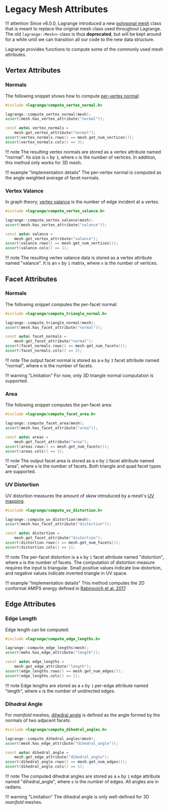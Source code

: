 <!-- $ignore -->

# Legacy Mesh Attributes

!!! attention
    Since v6.0.0, Lagrange introduced a new [polygonal mesh](mesh.md) class that is meant to
    replace the original mesh class used throughout Lagrange. The old `lagrange::Mesh<>` class is
    thus **deprecated**, but will be kept around for a while until we can transition all our code to
    the new data structure.

Lagrange provides functions to compute some of the commonly used mesh
attributes.

## Vertex Attributes

### Normals

The following snippet shows how to compute [per-vertex normal][vertex normal]:

```c++
#include <lagrange/compute_vertex_normal.h>

lagrange::compute_vertex_normal(mesh);
assert(mesh.has_vertex_attribute("normal"));

const auto& vertex_normals =
    mesh.get_vertex_attribute("normal");
assert(vertex_normals.rows() == mesh.get_num_vertices());
assert(vertex_normals.cols() == 3);
```

!!! note
    The resulting vertex normals are stored as a vertex attribute named
    "normal".  Its size is `n` by `3`, where `n` is the number of vertices. In
    addition, this method only works for 3D mesh.

!!! example "Implementation details"
    The per-vertex normal is computed as the angle
    weighted average of facet normals.

[vertex normal]: https://en.wikipedia.org/wiki/Vertex_normal

### Vertex Valance

In graph theory, [vertex valance] is the number of edge incident at a vertex.

```c++
#include <lagrange/compute_vertex_valance.h>

lagrange::compute_vertex_valance(mesh);
assert(mesh.has_vertex_attribute("valance"));

const auto& valance =
    mesh.get_vertex_attribute("valance");
assert(valance.rows() == mesh.get_num_vertices());
assert(valance.cols() == 1);
```

!!! note
    The resulting vertex valance data is stored as a vertex attribute
    named "valance".  It is an `n` by `1` matrix, where `n` is the number of vertices.

[vertex valance]: https://en.wikipedia.org/wiki/Degree_(graph_theory)

## Facet Attributes

### Normals

The following snippet computes the per-facet normal:

```c++
#include <lagrange/compute_triangle_normal.h>

lagrange::compute_triangle_normal(mesh);
assert(mesh.has_facet_attribute("normal"));

const auto& facet_normals =
    mesh.get_facet_attribute("normal");
assert(facet_normals.rows() == mesh.get_num_facets());
assert(facet_normals.cols() == 3);
```

!!! note
    The output facet normal is stored as a `m` by `3` facet attribute
    named "normal", where `m` is the number of facets.

!!! warning "Limitation"
    For now, only 3D triangle normal computation is supported.


### Area

The following snippet computes the per-facet area:

```c++
#include <lagrange/compute_facet_area.h>

lagrange::compute_facet_area(mesh);
assert(mesh.has_facet_attribute("area"));

const auto& areas =
    mesh.get_facet_attribute("area");
assert(areas.rows() == mesh.get_num_facets());
assert(areas.cols() == 1);
```

!!! note
    The output facet area is stored as a `m` by `1` facet attribute named
    "area", where `m` is the number of facets.  Both triangle and quad facet types
    are supported.

### UV Distortion

UV distortion measures the amount of _skew_ introduced by a mesh's [UV mapping].

```c++
#include <lagrange/compute_uv_distortion.h>

lagrange::compute_uv_distortion(mesh);
assert(mesh.has_facet_attribute("distortion"));

const auto& distortion =
    mesh.get_facet_attribute("distortion");
assert(distortion.rows() == mesh.get_num_facets());
assert(distortion.cols() == 1);
```

!!! note
    The per-facet distortion is a `m` by `1` facet attribute named
    "distortion", where `m` is the number of facets.  The computation of distortion
    measure requires the input is triangular.  Small positive values indicate low
    distortion, and negative values indicate inverted triangle in UV space.

!!! example "Implementation details"
    This method computes the 2D conformal AMIPS energy
    defined in [Rabinovich et al. 2017].

[Rabinovich et al. 2017]: https://igl.ethz.ch/projects/slim/

[UV mapping]: https://en.wikipedia.org/wiki/UV_mapping


## Edge Attributes

### Edge Length

Edge length can be computed:

```c++
#include <lagrange/compute_edge_lengths.h>

lagrange::compute_edge_lengths(mesh);
assert(mehs.has_edge_attribute("length"));

const auto& edge_lengths =
    mesh.get_edge_attribute("length");
assert(edge_lengths.rows() == mesh.get_num_edges());
assert(edge_lengths.cols() == 1);
```

!!! note
    Edge lengths are stored as a `e` by `1` per-edge attribute named
    "length", where `e` is the number of undirected edges.

### Dihedral Angle

For _manifold_ meshes, [dihedral angle] is defined as the angle formed by the
normals of two adjacent facets.

```c++
#include <lagrange/compute_dihedral_angles.h>

lagrange::compute_dihedral_angles(mesh);
assert(mesh.has_edge_attribute("dihedral_angle"));

const auto& dihedral_angle =
    mesh.get_edge_attribute("dihedral_angle");
assert(dihedral_angle.rows() == mesh.get_num_edges());
assert(dihedral_angle.cols() == 1);
```

!!! note
    The computed dihedral angles are stored as a `e` by `1` edge
    attribute named "dihedral_angle", where `e` is the number of edges.  All angles
    are in radians.

!!! warning "Limitation"
    The dihedral angle is only well-defined for 3D _manifold_ meshes.

[dihedral angle]: http://mathworld.wolfram.com/DihedralAngle.html

